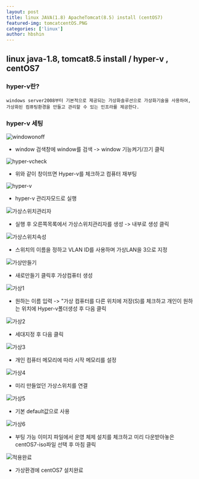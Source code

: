 ```yaml
---
layout: post
title: linux JAVA(1.8) ApacheTomcat(8.5) install (centOS7) 
featured-img: tomcatcentOS.PNG
categories: ['linux']
author: hbshin
---
```


## linux java-1.8, tomcat8.5 install / hyper-v , centOS7

### hyper-v란?
```
windows server2008부터 기본적으로 제공되는 가상화솔루션으로 가상화기술을 사용하여,
가상화된 컴퓨팅환경을 만들고 관리할 수 있는 인프라를 제공한다.
```
### hyper-v 세팅 

![windowonoff](../image/hbshin/20210823/windowonoff.PNG)

- window 검색창에 window를 검색 -> window 기능켜기/끄기 클릭

![hyper-vcheck](../image/hbshin/20210823/hyper-vcheck.PNG)

- 위와 같이 창이뜨면 Hyper-v를 체크하고 컴퓨터 재부팅

![hyper-v](../image/hbshin/20210823/hyper-v.PNG)

- hyper-v 관리자모드로 실행

![가상스위치관리자](../image/hbshin/20210823/가상스위치관리자.PNG)

- 실행 후 오른쪽목록에서 가상스위치관리자를 생성 -> 내부로 생성 클릭

![가상스위치속성](../image/hbshin/20210823/가상스위치속성.PNG)

- 스위치의 이름을 정하고 VLAN ID를 사용하며 가상LAN을 3으로 지정

![가상만들기](../image/hbshin/20210823/가상만들기.PNG)

- 새로만들기 클릭후 가상컴퓨터 생성

![가상1](../image/hbshin/20210823/가상1.PNG)

- 원하는 이름 입력 -> "가상 컴퓨터를 다른 위치에 저장(S)를 체크하고 개인이 원하는 위치에 Hyper-v폴더생성 후 다음 클릭

![가상2](../image/hbshin/20210823/가상2.PNG)

- 세대지정 후 다음 클릭

![가상3](../image/hbshin/20210823/가상3.PNG)

- 개인 컴퓨터 메모리에 따라 시작 메모리를 설정

![가상4](../image/hbshin/20210823/가상4.PNG)

- 미리 만들었던 가상스위치를 연결 

![가상5](../image/hbshin/20210823/가상5.PNG)

- 기본 default값으로 사용

![가상6](../image/hbshin/20210823/가상6.PNG)

- 부팅 가능 이미지 파일에서 운영 체제 설치를 체크하고 미리 다운받아놓은 centOS7-iso파일 선택 후 마침 클릭

![적용완료](../image/hbshin/20210823/적용완료.PNG)

- 가상환경에 centOS7 설치완료



































